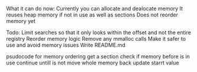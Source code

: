 What it can do now:
Currently you can allocate and dealocate memory
It reuses heap memory if not in use as well as sections
Does not reorder memory yet

Todo:
Limit searches so that it only looks within the offset and not the entire registry
Reorder memory logic
Remove any mmalloc calls
Make it safer to use and avoid memory issues
Write README.md

psudocode for memory ordering
get a section
check if memory before is in use
continue untill is not
move whole memory back
update starrt value